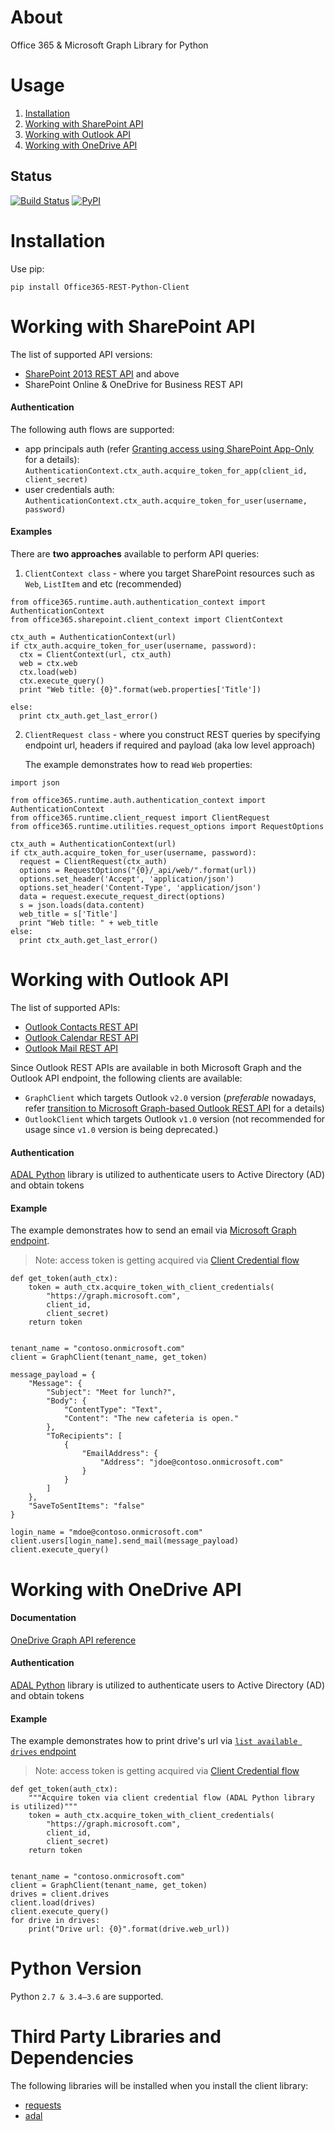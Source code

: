# About
Office 365 & Microsoft Graph Library for Python

# Usage

1.   [Installation](#Installation)
1.   [Working with SharePoint API](#Working-with-SharePoint-API) 
2.   [Working with Outlook API](#Working-with-Outlook-API) 
3.   [Working with OneDrive API](#Working-with-OneDrive-API)    


## Status

[![Build Status](https://travis-ci.org/vgrem/Office365-REST-Python-Client.svg?branch=master)](https://travis-ci.org/vgrem/Office365-REST-Python-Client)
[![PyPI](https://img.shields.io/pypi/v/Office365-REST-Python-Client.svg)](https://pypi.python.org/pypi/Office365-REST-Python-Client)

# Installation

Use pip:

```
pip install Office365-REST-Python-Client
```


# Working with SharePoint API

The list of supported API versions: 
-   [SharePoint 2013 REST API](https://msdn.microsoft.com/en-us/library/office/jj860569.aspx) and above 
-   SharePoint Online & OneDrive for Business REST API

#### Authentication

The following auth flows are supported:

- app principals auth (refer [Granting access using SharePoint App-Only](https://docs.microsoft.com/en-us/sharepoint/dev/solution-guidance/security-apponly-azureacs) for a details): `AuthenticationContext.ctx_auth.acquire_token_for_app(client_id, client_secret)`
- user credentials auth: `AuthenticationContext.ctx_auth.acquire_token_for_user(username, password)`


#### Examples
 

There are **two approaches** available to perform API queries:

1. `ClientContext class` - where you target SharePoint resources such as `Web`, `ListItem` and etc (recommended)
 

```
from office365.runtime.auth.authentication_context import AuthenticationContext
from office365.sharepoint.client_context import ClientContext

ctx_auth = AuthenticationContext(url)
if ctx_auth.acquire_token_for_user(username, password):
  ctx = ClientContext(url, ctx_auth)
  web = ctx.web
  ctx.load(web)
  ctx.execute_query()
  print "Web title: {0}".format(web.properties['Title'])

else:
  print ctx_auth.get_last_error()
```

2. `ClientRequest class` - where you construct REST queries by specifying endpoint url, headers if required and payload (aka low level approach)

   The example demonstrates how to read `Web` properties:
   
   

```
import json

from office365.runtime.auth.authentication_context import AuthenticationContext
from office365.runtime.client_request import ClientRequest
from office365.runtime.utilities.request_options import RequestOptions

ctx_auth = AuthenticationContext(url)
if ctx_auth.acquire_token_for_user(username, password):
  request = ClientRequest(ctx_auth)
  options = RequestOptions("{0}/_api/web/".format(url))
  options.set_header('Accept', 'application/json')
  options.set_header('Content-Type', 'application/json')
  data = request.execute_request_direct(options)
  s = json.loads(data.content)
  web_title = s['Title']
  print "Web title: " + web_title
else:
  print ctx_auth.get_last_error()
```


# Working with Outlook API

The list of supported APIs:
-   [Outlook Contacts REST API](https://msdn.microsoft.com/en-us/office/office365/api/contacts-rest-operations)
-   [Outlook Calendar REST API](https://msdn.microsoft.com/en-us/office/office365/api/calendar-rest-operations)
-   [Outlook Mail REST API](https://msdn.microsoft.com/en-us/office/office365/api/mail-rest-operations)


Since Outlook REST APIs are available in both Microsoft Graph and the Outlook API endpoint, 
the following clients are available:

- `GraphClient` which targets Outlook `v2.0` version (*preferable* nowadays, refer [transition to Microsoft Graph-based Outlook REST API](https://docs.microsoft.com/en-us/outlook/rest/compare-graph-outlook) for a details)   
- `OutlookClient` which targets Outlook `v1.0` version (not recommended for usage since `v1.0` version is being deprecated.)


#### Authentication

[ADAL Python](https://adal-python.readthedocs.io/en/latest/#) 
library is utilized to authenticate users to Active Directory (AD) and obtain tokens


#### Example

The example demonstrates how to send an email via [Microsoft Graph endpoint](https://docs.microsoft.com/en-us/graph/api/user-sendmail?view=graph-rest-1.0&tabs=http).

> Note: access token is getting acquired  via [Client Credential flow](https://docs.microsoft.com/en-us/azure/active-directory/develop/v2-oauth2-client-creds-grant-flow)

```
def get_token(auth_ctx):
    token = auth_ctx.acquire_token_with_client_credentials(
        "https://graph.microsoft.com",
        client_id,
        client_secret)
    return token


tenant_name = "contoso.onmicrosoft.com"
client = GraphClient(tenant_name, get_token)

message_payload = {
    "Message": {
        "Subject": "Meet for lunch?",
        "Body": {
            "ContentType": "Text",
            "Content": "The new cafeteria is open."
        },
        "ToRecipients": [
            {
                "EmailAddress": {
                    "Address": "jdoe@contoso.onmicrosoft.com"
                }
            }
        ]
    },
    "SaveToSentItems": "false"
}

login_name = "mdoe@contoso.onmicrosoft.com"
client.users[login_name].send_mail(message_payload)
client.execute_query()
```


# Working with OneDrive API

#### Documentation 

[OneDrive Graph API reference](https://docs.microsoft.com/en-us/graph/api/resources/onedrive?view=graph-rest-1.0)

#### Authentication

[ADAL Python](https://adal-python.readthedocs.io/en/latest/#) 
library is utilized to authenticate users to Active Directory (AD) and obtain tokens  

#### Example 
The example demonstrates how to print drive's url via [`list available drives` endpoint](https://docs.microsoft.com/en-us/onedrive/developer/rest-api/api/drive_list?view=odsp-graph-online)

> Note: access token is getting acquired  via [Client Credential flow](https://docs.microsoft.com/en-us/azure/active-directory/develop/v2-oauth2-client-creds-grant-flow)

```
def get_token(auth_ctx):
    """Acquire token via client credential flow (ADAL Python library is utilized)"""
    token = auth_ctx.acquire_token_with_client_credentials(
        "https://graph.microsoft.com",
        client_id,
        client_secret)
    return token


tenant_name = "contoso.onmicrosoft.com"
client = GraphClient(tenant_name, get_token)
drives = client.drives
client.load(drives)
client.execute_query()
for drive in drives:
    print("Drive url: {0}".format(drive.web_url))
```


# Python Version
Python `2.7 & 3.4–3.6` are supported.


# Third Party Libraries and Dependencies
The following libraries will be installed when you install the client library:
* [requests](https://github.com/kennethreitz/requests)
* [adal](https://github.com/AzureAD/azure-activedirectory-library-for-python)




